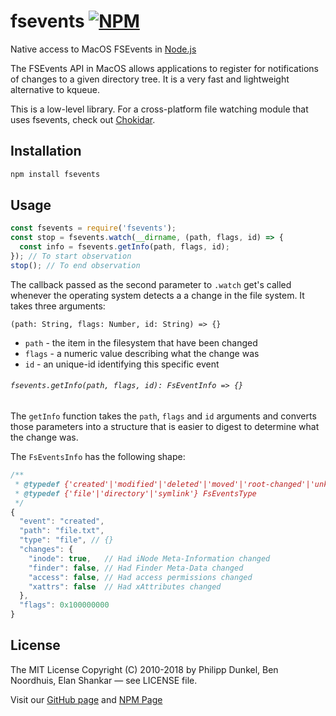 # fsevents [![NPM](https://nodei.co/npm/fsevents.png)](https://nodei.co/npm/fsevents/)

Native access to MacOS FSEvents in [Node.js](https://nodejs.org/)

The FSEvents API in MacOS allows applications to register for notifications of
changes to a given directory tree. It is a very fast and lightweight alternative
to kqueue.

This is a low-level library. For a cross-platform file watching module that
uses fsevents, check out [Chokidar](https://github.com/paulmillr/chokidar).

## Installation

```sh
npm install fsevents
```

## Usage

```js
const fsevents = require('fsevents');
const stop = fsevents.watch(__dirname, (path, flags, id) => {
  const info = fsevents.getInfo(path, flags, id);
}); // To start observation
stop(); // To end observation
```

The callback passed as the second parameter to `.watch` get's called whenever the operating system detects a
a change in the file system. It takes three arguments:

`(path: String, flags: Number, id: String) => {}`

 * `path` - the item in the filesystem that have been changed
 * `flags` - a numeric value describing what the change was
 * `id` - an unique-id identifying this specific event

###### `fsevents.getInfo(path, flags, id): FsEventInfo => {}`

The `getInfo` function takes the `path`, `flags` and `id` arguments and converts those parameters into a structure
that is easier to digest to determine what the change was.

The `FsEventsInfo` has the following shape:

```js
/**
 * @typedef {'created'|'modified'|'deleted'|'moved'|'root-changed'|'unknown'} FsEventsEvent
 * @typedef {'file'|'directory'|'symlink'} FsEventsType
 */
{
  "event": "created",
  "path": "file.txt",
  "type": "file", // {}
  "changes": {
    "inode": true,   // Had iNode Meta-Information changed
    "finder": false, // Had Finder Meta-Data changed
    "access": false, // Had access permissions changed
    "xattrs": false  // Had xAttributes changed
  },
  "flags": 0x100000000
}
```

## License

The MIT License Copyright (C) 2010-2018 by Philipp Dunkel, Ben Noordhuis, Elan Shankar — see LICENSE file.

Visit our [GitHub page](https://github.com/fsevents/fsevents) and [NPM Page](https://npmjs.org/package/fsevents)

